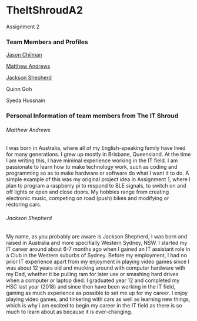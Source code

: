 # TheItShroudA2
Assignment 2
<h3>Team Members and Profiles</h3>

<a href="https://jchilman74.github.io/Assignment-1/">Jason Chilman</a>

<a href="https://mattchu90.github.io/Matthew-Andrews-Assignment-One/">Matthew Andrews</a>

<a href="https://sheperoni.github.io/Assessment1/">Jackson Shepherd</a>

Quinn Goh  

Syeda Hussnain 

<h3>Personal Information of team members from The IT Shroud</h3>

<h6>Matthew Andrews</h6>
I was born in Australia, where all of my English-speaking family have lived for many generations. I grew up mostly in Brisbane, Queensland. At the time I am writing this, I have minimal experience working in the IT field. I am passionate to learn how to make technology work, such as coding and programming so as to make hardware or software do what I want it to do. A simple example of this was my original project idea in Assignment 1, where I plan to program a raspberry pi to respond to BLE signals, to switch on and off lights or open and close doors. My hobbies range from creating electronic music, competing on road (push) bikes and modifying or restoring cars.


<h6>Jackson Shepherd</h6>
My name, as you probably are aware is Jackson Shepherd, I was born and raised in Australia and more specifially Western Sydney, NSW. I started my IT career around about 6-7 months ago when I gained an IT assistant role in a Club in the Western suburbs of Sydney. Before my employment, I had no prior IT experience apart from my enjoyment in playing video games since I was about 12 years old and mucking around with computer hardware with my Dad, whether it be pulling ram for later use or smashing hard drives when a computer or laptop died. I graduated year 12 and completed my HSC last year (2018) and since then have been working in the IT field, gaining as much experience as possible to set me up for my career. I enjoy playing video games, and tinkering with cars as well as learning new things, which is why i am excited to begin my career in the IT field as there is so much to learn about as because it is ever-changing.
